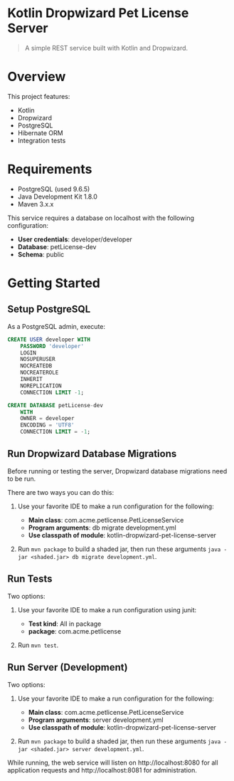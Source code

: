 # Kotlin Dropwizard Pet License Server

> A simple REST service built with Kotlin and Dropwizard.


# Overview

This project features:

- Kotlin
- Dropwizard
- PostgreSQL
- Hibernate ORM
- Integration tests


# Requirements

- PostgreSQL (used 9.6.5)
- Java Development Kit 1.8.0
- Maven 3.x.x

This service requires a database on localhost with the following configuration:

- **User credentials**: developer/developer
- **Database**: petLicense-dev
- **Schema**: public


# Getting Started

## Setup PostgreSQL

As a PostgreSQL admin, execute:

```sql
CREATE USER developer WITH
    PASSWORD 'developer'
    LOGIN
    NOSUPERUSER
    NOCREATEDB
    NOCREATEROLE
    INHERIT
    NOREPLICATION
    CONNECTION LIMIT -1;

CREATE DATABASE petLicense-dev
    WITH
    OWNER = developer
    ENCODING = 'UTF8'
    CONNECTION LIMIT = -1;
```

## Run Dropwizard Database Migrations

Before running or testing the server, Dropwizard database migrations need to be run.

There are two ways you can do this:

1. Use your favorite IDE to make a run configuration for the following:

    - **Main class**: com.acme.petlicense.PetLicenseService
    - **Program arguments**: db migrate development.yml
    - **Use classpath of module**: kotlin-dropwizard-pet-license-server

2. Run `mvn package` to build a shaded jar, then run these arguments `java -jar <shaded.jar> db migrate development.yml`.

## Run Tests

Two options:

1. Use your favorite IDE to make a run configuration using junit:

    - **Test kind**: All in package
    - **package**: com.acme.petlicense

2. Run `mvn test`.

## Run Server (Development)

Two options:

1. Use your favorite IDE to make a run configuration for the following:

    - **Main class**: com.acme.petlicense.PetLicenseService
    - **Program arguments**: server development.yml
    - **Use classpath of module**: kotlin-dropwizard-pet-license-server

2. Run `mvn package` to build a shaded jar, then run these arguments `java -jar <shaded.jar> server development.yml`.

While running, the web service will listen on http://localhost:8080 for all application requests and http://localhost:8081 for administration.
